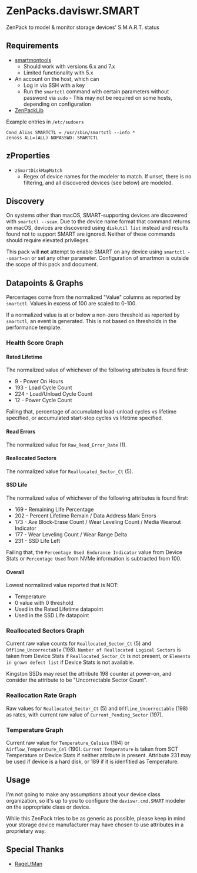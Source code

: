 # ZenPacks.daviswr.SMART

ZenPack to model & monitor storage devices' S.M.A.R.T. status

## Requirements

* [smartmontools](https://www.smartmontools.org/)
  * Should work with versions 6.x and 7.x
  * Limited functionality with 5.x
* An account on the host, which can
  * Log in via SSH with a key
  * Run the `smartctl` command with certain parameters without password via `sudo` - This may not be required on some hosts, depending on configuration
* [ZenPackLib](https://help.zenoss.com/in/zenpack-catalog/open-source/zenpacklib)

Example entries in `/etc/sudoers`

```
Cmnd_Alias SMARTCTL = /usr/sbin/smartctl --info *
zenoss ALL=(ALL) NOPASSWD: SMARTCTL
```
## zProperties
* `zSmartDiskMapMatch`
  * Regex of device names for the modeler to match. If unset, there is no filtering, and all discovered devices (see below) are modeled.

## Discovery
On systems other than macOS, SMART-supporting devices are discovered with `smartctl --scan`. Due to the device name format that command returns on macOS, devices are discovered using `diskutil list` instead and results found not to support SMART are ignored. Neither of these commands should require elevated privileges.

This pack will **not** attempt to enable SMART on any device using `smartctl --smart=on` or set any other parameter. Configuration of smartmon is outside the scope of this pack and document.

## Datapoints & Graphs
Percentages come from the normalized "Value" columns as reported by `smartctl`. Values in excess of 100 are scaled to 0-100.

If a normalized value is at or below a non-zero threshold as reported by `smartctl`, an event is generated. This is not based on thresholds in the performance template.

### Health Score Graph
#### Rated Lifetime
The normalized value of whichever of the following attributes is found first:
* 9 - Power On Hours
* 193 - Load Cycle Count
* 224 - Load/Unload Cycle Count
* 12 - Power Cycle Count

Failing that, percentage of accumulated load-unload cycles vs lifetime specified, or accumulated start-stop cycles vs lifetime specified.

#### Read Errors
The normalized value for `Raw_Read_Error_Rate` (1).

#### Reallocated Sectors
The normalized value for `Reallocated_Sector_Ct` (5).

#### SSD Life
The normalized value of whichever of the following attributes is found first:
* 169 - Remaining Life Percentage
* 202 - Percent Lifetime Remain / Data Address Mark Errors
* 173 - Ave Block-Erase Count / Wear Leveling Count / Media Wearout Indicator
* 177 - Wear Leveling Count / Wear Range Delta
* 231 - SSD Life Left

Failing that, the `Percentage Used Endurance Indicator` value from Device Stats or `Percentage Used` from NVMe information is subtracted from 100.

#### Overall
Lowest normalized value reported that is NOT:
* Temperature
* 0 value with 0 threshold
* Used in the Rated Lifetime datapoint
* Used in the SSD Life datapoint

### Reallocated Sectors Graph
Current raw value counts for `Reallocated_Sector_Ct` (5) and `Offline_Uncorrectable` (198). `Number of Reallocated Logical Sectors` is taken from Device Stats if `Reallocated_Sector_Ct` is not present, or `Elements in grown defect list` if Device Stats is not available.

Kingston SSDs may reset the attribute 198 counter at power-on, and consider the attribute to be "Uncorrectable Sector Count".

### Reallocation Rate Graph
Raw values for `Reallocated_Sector_Ct` (5) and `Offline_Uncorrectable` (198) as rates, with current raw value of `Current_Pending_Sector` (197).

### Temperature Graph
Current raw value for `Temperature_Celsius` (194) or `Airflow_Temperature_Cel` (190). `Current Temperature` is taken from SCT Temperature or Device Stats if neither attribute is present. Attribute 231 may be used if device is a hard disk, or 189 if it is idenfitied as Temperature.

## Usage
I'm not going to make any assumptions about your device class organization, so it's up to you to configure the `daviswr.cmd.SMART` modeler on the appropriate class or device.

While this ZenPack tries to be as generic as possible, please keep in mind your storage device manufacturer may have chosen to use attributes in a proprietary way.

## Special Thanks
* [RageLtMan](https://github.com/sempervictus)
